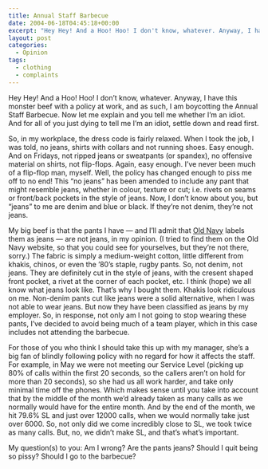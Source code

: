 ```yaml
---
title: Annual Staff Barbecue
date: 2004-06-18T04:45:18+00:00
excerpt: "Hey Hey! And a Hoo! Hoo! I don't know, whatever. Anyway, I have this monster beef with a policy at work, and as such,"
layout: post
categories:
  - Opinion
tags:
  - clothing
  - complaints
---
```

Hey Hey! And a Hoo! Hoo! I don&#8217;t know, whatever. Anyway, I have this monster beef with a policy at work, and as such, I am boycotting the Annual Staff Barbecue. Now let me explain and you tell me whether I&#8217;m an idiot. And for all of you just dying to tell me I&#8217;m an idiot, settle down and read first.

So, in my workplace, the dress code is fairly relaxed. When I took the job, I was told, no jeans, shirts with collars and not running shoes. Easy enough. And on Fridays, not ripped jeans or sweatpants (or spandex), no offensive material on shirts, not flip-flops. Again, easy enough. I&#8217;ve never been much of a flip-flop man, myself. Well, the policy has changed enough to piss me off to no end! This &#8220;no jeans&#8221; has been amended to include any pant that might resemble jeans, whether in colour, texture or cut; i.e. rivets on seams or front/back pockets in the style of jeans. Now, I don&#8217;t know about you, but &#8220;jeans&#8221; to me are denim and blue or black. If they&#8217;re not denim, they&#8217;re not jeans.

My big beef is that the pants I have &#8212; and I&#8217;ll admit that <a href="http://www.oldnavy.com" target="_blank">Old Navy</a> labels them as jeans &#8212; are not jeans, in my opinion. (I tried to find them on the Old Navy website, so that you could see for yourselves, but they&#8217;re not there, sorry.) The fabric is simply a medium-weight cotton, little different from khakis, chinos, or even the &#8217;80&#8217;s staple, rugby pants. So, not denim, not jeans. They are definitely cut in the style of jeans, with the cresent shaped front pocket, a rivet at the corner of each pocket, etc. I think (hope) we all know what jeans look like. That&#8217;s why I bought them. Khakis look ridiculous on me. Non-denim pants cut like jeans were a solid alternative, when I was not able to wear jeans. But now they have been classified as jeans by my employer. So, in response, not only am I not going to stop wearing these pants, I&#8217;ve decided to avoid being much of a team player, which in this case includes not attending the barbecue.

For those of you who think I should take this up with my manager, she&#8217;s a big fan of blindly following policy with no regard for how it affects the staff. For example, in May we were not meeting our Service Level (picking up 80% of calls within the first 20 seconds, so the callers aren&#8217;t on hold for more than 20 seconds), so she had us all work harder, and take only minimal time off the phones. Which makes sense until you take into account that by the middle of the month we&#8217;d already taken as many calls as we normally would have for the entire month. And by the end of the month, we hit 79.6% SL and just over 12000 calls, when we would normally take just over 6000. So, not only did we come incredibly close to SL, we took twice as many calls. But, no, we didn&#8217;t make SL, and that&#8217;s what&#8217;s important.

My question(s) to you: Am I wrong? Are the pants jeans? Should I quit being so pissy? Should I go to the barbecue?